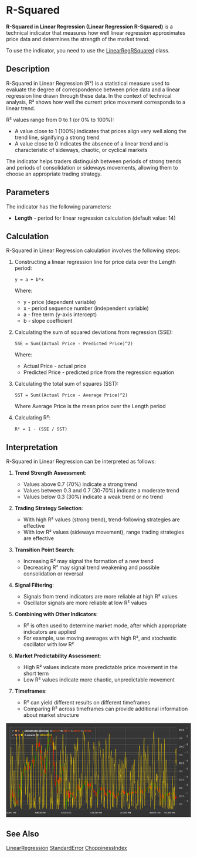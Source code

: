 # R-Squared

**R-Squared in Linear Regression (Linear Regression R-Squared)** is a technical indicator that measures how well linear regression approximates price data and determines the strength of the market trend.

To use the indicator, you need to use the [LinearRegRSquared](xref:StockSharp.Algo.Indicators.LinearRegRSquared) class.

## Description

R-Squared in Linear Regression (R²) is a statistical measure used to evaluate the degree of correspondence between price data and a linear regression line drawn through these data. In the context of technical analysis, R² shows how well the current price movement corresponds to a linear trend.

R² values range from 0 to 1 (or 0% to 100%):
- A value close to 1 (100%) indicates that prices align very well along the trend line, signifying a strong trend
- A value close to 0 indicates the absence of a linear trend and is characteristic of sideways, chaotic, or cyclical markets

The indicator helps traders distinguish between periods of strong trends and periods of consolidation or sideways movements, allowing them to choose an appropriate trading strategy.

## Parameters

The indicator has the following parameters:
- **Length** - period for linear regression calculation (default value: 14)

## Calculation

R-Squared in Linear Regression calculation involves the following steps:

1. Constructing a linear regression line for price data over the Length period:
   ```
   y = a + b*x
   ```
   Where:
   - y - price (dependent variable)
   - x - period sequence number (independent variable)
   - a - free term (y-axis intercept)
   - b - slope coefficient

2. Calculating the sum of squared deviations from regression (SSE):
   ```
   SSE = Sum((Actual Price - Predicted Price)^2)
   ```
   Where:
   - Actual Price - actual price
   - Predicted Price - predicted price from the regression equation

3. Calculating the total sum of squares (SST):
   ```
   SST = Sum((Actual Price - Average Price)^2)
   ```
   Where Average Price is the mean price over the Length period

4. Calculating R²:
   ```
   R² = 1 - (SSE / SST)
   ```

## Interpretation

R-Squared in Linear Regression can be interpreted as follows:

1. **Trend Strength Assessment**:
   - Values above 0.7 (70%) indicate a strong trend
   - Values between 0.3 and 0.7 (30-70%) indicate a moderate trend
   - Values below 0.3 (30%) indicate a weak trend or no trend

2. **Trading Strategy Selection**:
   - With high R² values (strong trend), trend-following strategies are effective
   - With low R² values (sideways movement), range trading strategies are effective

3. **Transition Point Search**:
   - Increasing R² may signal the formation of a new trend
   - Decreasing R² may signal trend weakening and possible consolidation or reversal

4. **Signal Filtering**:
   - Signals from trend indicators are more reliable at high R² values
   - Oscillator signals are more reliable at low R² values

5. **Combining with Other Indicators**:
   - R² is often used to determine market mode, after which appropriate indicators are applied
   - For example, use moving averages with high R², and stochastic oscillator with low R²

6. **Market Predictability Assessment**:
   - High R² values indicate more predictable price movement in the short term
   - Low R² values indicate more chaotic, unpredictable movement

7. **Timeframes**:
   - R² can yield different results on different timeframes
   - Comparing R² across timeframes can provide additional information about market structure

![indicator_linear_reg_r_squared](../../../../images/indicator_linear_reg_rsquared.png)

## See Also

[LinearRegression](lrc.md)
[StandardError](standard_error.md)
[ChoppinessIndex](choppiness_index.md)